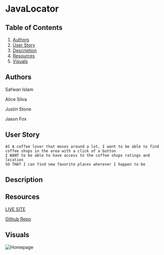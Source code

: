 # JavaLocator
## Table of Contents 
 1. [Authors](#authors)
 2. [User Story](#user-story)
 3. [Description](#description)
 4. [Resources](#resources)
 5. [Visuals](#visuals)

## Authors
Safwan Islam

Alice Silva

Justin Stone

Jason Fox

## User Story

```
AS A coffee lover that moves around a lot, I want to be able to find coffee shops in the area with a click of a button
I WANT to be able to have access to the coffee shops ratings and location
SO THAT I can find new favorite places wherever I happen to be
```
## Description
<!-- Finish when we have full website layout  -->

## Resources
[LIVE SITE]()

[Github Repo](https://github.com/alicessilva22/Java-Locator)

## Visuals

![Homepage]()


